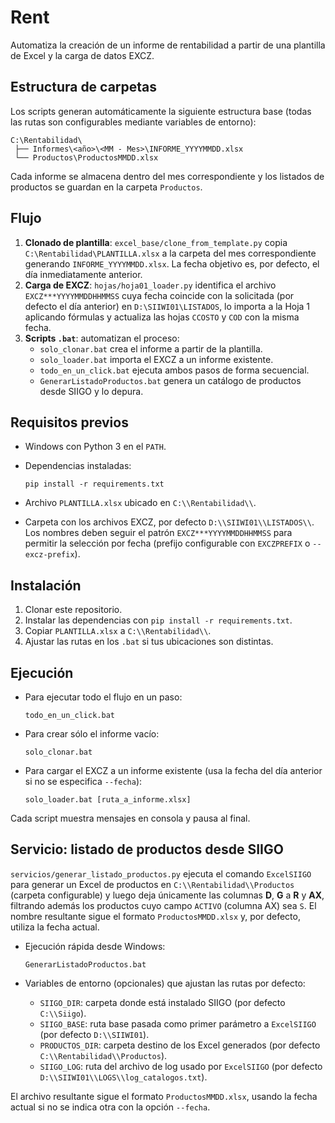 # Rent

Automatiza la creación de un informe de rentabilidad a partir de una plantilla de Excel y la carga de datos EXCZ.

## Estructura de carpetas

Los scripts generan automáticamente la siguiente estructura base (todas
las rutas son configurables mediante variables de entorno):

```
C:\Rentabilidad\
 ├── Informes\<año>\<MM - Mes>\INFORME_YYYYMMDD.xlsx
 └── Productos\ProductosMMDD.xlsx
```

Cada informe se almacena dentro del mes correspondiente y los listados
de productos se guardan en la carpeta `Productos`.

## Flujo

1. **Clonado de plantilla**: `excel_base/clone_from_template.py` copia
   `C:\Rentabilidad\PLANTILLA.xlsx` a la carpeta del mes
   correspondiente generando `INFORME_YYYYMMDD.xlsx`. La fecha objetivo
   es, por defecto, el día inmediatamente anterior.
2. **Carga de EXCZ**: `hojas/hoja01_loader.py` identifica el archivo
   `EXCZ***YYYYMMDDHHMMSS` cuya fecha coincide con la solicitada (por
   defecto el día anterior) en `D:\SIIWI01\LISTADOS`, lo importa a la
   Hoja 1 aplicando fórmulas y actualiza las hojas `CCOSTO` y `COD` con
   la misma fecha.
3. **Scripts `.bat`**: automatizan el proceso:
   - `solo_clonar.bat` crea el informe a partir de la plantilla.
   - `solo_loader.bat` importa el EXCZ a un informe existente.
   - `todo_en_un_click.bat` ejecuta ambos pasos de forma secuencial.
   - `GenerarListadoProductos.bat` genera un catálogo de productos desde SIIGO y lo depura.

## Requisitos previos

- Windows con Python 3 en el `PATH`.
- Dependencias instaladas:

  ```
  pip install -r requirements.txt
  ```
- Archivo `PLANTILLA.xlsx` ubicado en `C:\\Rentabilidad\\`.
- Carpeta con los archivos EXCZ, por defecto `D:\\SIIWI01\\LISTADOS\\`. Los nombres deben seguir el patrón `EXCZ***YYYYMMDDHHMMSS` para permitir la selección por fecha (prefijo configurable con `EXCZPREFIX` o `--excz-prefix`).

## Instalación

1. Clonar este repositorio.
2. Instalar las dependencias con `pip install -r requirements.txt`.
3. Copiar `PLANTILLA.xlsx` a `C:\\Rentabilidad\\`.
4. Ajustar las rutas en los `.bat` si tus ubicaciones son distintas.

## Ejecución

- Para ejecutar todo el flujo en un paso:

  ```
  todo_en_un_click.bat
  ```

- Para crear sólo el informe vacío:

  ```
  solo_clonar.bat
  ```

- Para cargar el EXCZ a un informe existente (usa la fecha del día anterior si no se especifica `--fecha`):

  ```
  solo_loader.bat [ruta_a_informe.xlsx]
  ```

Cada script muestra mensajes en consola y pausa al final.

## Servicio: listado de productos desde SIIGO

`servicios/generar_listado_productos.py` ejecuta el comando `ExcelSIIGO`
para generar un Excel de productos en `C:\\Rentabilidad\\Productos`
(carpeta configurable) y luego deja únicamente las columnas **D**, **G** a
**R** y **AX**, filtrando además los productos cuyo campo `ACTIVO`
(columna AX) sea `S`. El nombre resultante sigue el formato
`ProductosMMDD.xlsx` y, por defecto, utiliza la fecha actual.

- Ejecución rápida desde Windows:

  ```
  GenerarListadoProductos.bat
  ```

- Variables de entorno (opcionales) que ajustan las rutas por defecto:
  - `SIIGO_DIR`: carpeta donde está instalado SIIGO (por defecto `C:\\Siigo`).
  - `SIIGO_BASE`: ruta base pasada como primer parámetro a `ExcelSIIGO`
    (por defecto `D:\\SIIWI01`).
  - `PRODUCTOS_DIR`: carpeta destino de los Excel generados
    (por defecto `C:\\Rentabilidad\\Productos`).
  - `SIIGO_LOG`: ruta del archivo de log usado por `ExcelSIIGO`
    (por defecto `D:\\SIIWI01\\LOGS\\log_catalogos.txt`).

El archivo resultante sigue el formato `ProductosMMDD.xlsx`, usando la fecha
actual si no se indica otra con la opción `--fecha`.
